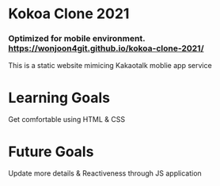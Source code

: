 # Kokoa Clone 2021
### Optimized for mobile environment. https://wonjoon4git.github.io/kokoa-clone-2021/   
This is a static website mimicing Kakaotalk moblie app service 

# Learning Goals
Get comfortable using HTML & CSS 

# Future Goals
Update more details & Reactiveness through JS application
